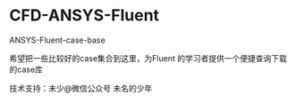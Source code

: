 # CFD-ANSYS-Fluent
ANSYS-Fluent-case-base

希望把一些比较好的case集合到这里，为Fluent 的学习者提供一个便捷查询下载的case库

技术支持：未少@微信公众号 未名的少年 
